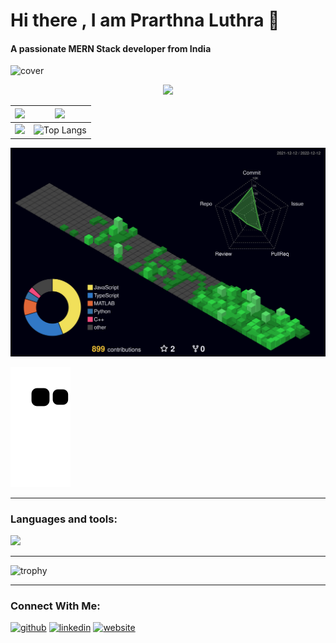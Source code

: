 # Hi there , I am Prarthna Luthra 👋
#### A passionate MERN Stack developer from India


![cover](https://user-images.githubusercontent.com/100023570/170828704-320afd8a-fe76-4f32-af9b-f5a9650afb21.png)
<!-- ![Github Activity Graph](https://activity-graph.herokuapp.com/graph?username=PrarthnaLuthra&theme=react-dark&hide_border=true) -->
<div align="center">
   <img src=https://streak-stats.demolab.com?user=PrarthnaLuthra&theme=cobalt&border=7536B2&stroke=9243DD&ring=89502D&fire=FF9554&currStreakNum=D280FF&sideNums=BC52FF&currStreakLabel=64EAE2&sideLabels=48A8A2&dates=A42EE5&background=0d1117&hide_border=true
        />
  </div>
  
|![](http://github-profile-summary-cards.vercel.app/api/cards/productive-time?username=PrarthnaLuthra&theme=github_dark&utcOffset=8)|![](http://github-profile-summary-cards.vercel.app/api/cards/profile-details?username=PrarthnaLuthra&theme=github_dark)|
|---|---|
|![](http://github-profile-summary-cards.vercel.app/api/cards/repos-per-language?username=PrarthnaLuthra&theme=github_dark)|![Top Langs](https://github-readme-stats-prarthnaluthra.vercel.app/api/top-langs/?username=PrarthnaLuthra&layout=compact&theme=github_dark&border_color=7536B2&title_color=D280FF&langs_count=10&card_width=450&hide_border=true&count-private=true)|

![](./profile-3d-contrib/profile-night-green.svg)

![Snake animation](https://github.com/PrarthnaLuthra/PrarthnaLuthra/blob/output/github-contribution-grid-snake.svg)


---

### Languages and tools:

<p align="center">
  <div>
    <img src="https://skillicons.dev/icons?i=js,typescript,html,css,scss,react,nextjs,mysql,mongodb,nodejs,expressjs,tailwindcss,bootstrap,materialui,git,java,c,python,vscode,eclipse,idea,firebase,netlify,heroku,vercel,redux,jquery,regex,apollo,graphql,matlab,dart" />
  </div>
</p>

---

![trophy](https://github-profile-trophy.vercel.app/?username=PrarthnaLuthra&theme=juicyfresh&no-bg=true&no-frame=true&rank=SSS,SS,S,AAA,AA,A,B,C,SECRET)

---


### Connect With Me:
[<img src='https://github.githubassets.com/images/modules/logos_page/Octocat.png' alt='github' height='40'>](https://github.com/PrarthnaLuthra)  [<img src='https://mpng.subpng.com/20180320/qhq/kisspng-blue-trademark-angle-area-linkedin-5ab0b94d559dd5.8312605915215312133507.jpg' alt='linkedin' height='40'>](https://www.linkedin.com/in/prarthnaluthra/)  [<img src='https://upload.wikimedia.org/wikipedia/commons/thumb/1/1c/ICloud_logo.svg/150px-ICloud_logo.svg.png?20200306180013' alt='website' height='40'>](https://prarthna-luthra-resume.web.app)  
